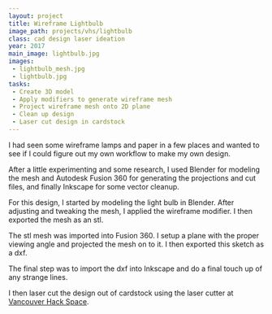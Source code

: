 ```yaml
---
layout: project
title: Wireframe Lightbulb
image_path: projects/vhs/lightbulb
class: cad design laser ideation
year: 2017
main_image: lightbulb.jpg
images:
 - lightbulb_mesh.jpg
 - lightbulb.jpg
tasks:
 - Create 3D model
 - Apply modifiers to generate wireframe mesh
 - Project wireframe mesh onto 2D plane
 - Clean up design
 - Laser cut design in cardstock
---
```

I had seen some wireframe lamps and paper in a few places and wanted to see if I could figure out my own workflow to make my own design.

After a little experimenting and some research, I used Blender for modeling the mesh and Autodesk Fusion 360 for generating the projections and cut files, and finally Inkscape for some vector cleanup.

For this design, I started by modeling the light bulb in Blender. After adjusting and tweaking the mesh, I applied the wireframe modifier. I then exported the mesh as an stl.

The stl mesh was imported into Fusion 360. I setup a plane with the proper viewing angle and projected the mesh on to it. I then exported this sketch as a dxf.

The final step was to import the dxf into Inkscape and do a final touch up of any strange lines.

I then laser cut the design out of cardstock using the laser cutter at <a href="http://www.vanhack.ca">Vancouver Hack Space</a>.
